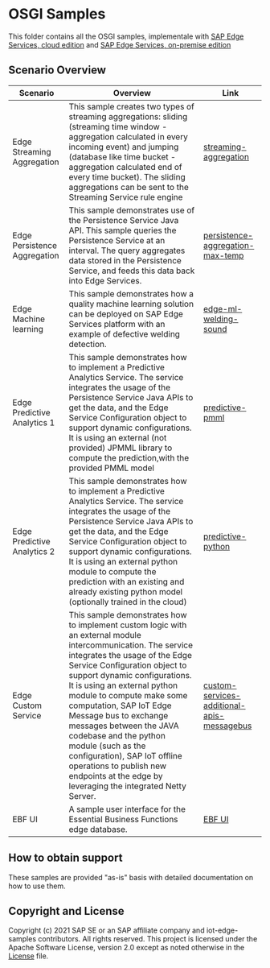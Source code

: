 # OSGI Samples

This folder contains all the OSGI samples, implementale with [SAP Edge Services, cloud edition](https://help.sap.com/viewer/p/EDGE_SERVICES) and 
[SAP Edge Services, on-premise edition](https://help.sap.com/viewer/p/SAP_EDGE_SERVICES_OP)


## Scenario Overview

| Scenario      | Overview      | Link          |
| ------------- | ------------- | ------------- |
| Edge Streaming Aggregation  | This sample creates two types of streaming aggregations: sliding (streaming time window - aggregation calculated in every incoming event) and jumping (database like time bucket - aggregation calculated end of every time bucket). The sliding aggregations can be sent to the Streaming Service rule engine | [streaming-aggregation](https://github.com/SAP/iot-edge-samples/tree/master/OSGI/streaming-aggregation)  |
| Edge Persistence Aggregation  | This sample demonstrates use of the Persistence Service Java API.  This sample queries the Persistence Service at an interval.  The query aggregates data stored in the Persistence Service, and feeds this data back into Edge Services. | [persistence-aggregation-max-temp](https://github.com/SAP/iot-edge-services-samples/tree/master/OSGI/persistence-aggregation-max-temp)  |
| Edge Machine learning  | This sample demonstrates how a quality machine learning solution can be deployed on SAP Edge Services platform with an example of defective welding detection. | [edge-ml-welding-sound](https://github.com/SAP/iot-edge-services-samples/tree/master/OSGI/edge-ml-welding-sound)  |
| Edge Predictive Analytics 1 | This sample demonstrates how to implement a Predictive Analytics Service.  The service integrates the usage of the Persistence Service Java APIs to get the data, and the Edge Service Configuration object to support dynamic configurations. It is using an external (not provided) JPMML library to compute the prediction,with the provided PMML model | [predictive-pmml](https://github.com/SAP/iot-edge-samples/tree/OSGI/master/predictive-pmml)  |
| Edge Predictive Analytics 2  | This sample demonstrates how to implement a Predictive Analytics Service.  The service integrates the usage of the Persistence Service Java APIs to get the data, and the Edge Service Configuration object to support dynamic configurations. It is using an external python module to compute the prediction with an existing and already existing python model (optionally trained in the cloud) | [predictive-python](https://github.com/SAP/iot-edge-samples/tree/master/predictive-python)  |
| Edge Custom Service | This sample demonstrates how to implement custom logic with an external module intercommunication.  The service integrates the usage of the Edge Service Configuration object to support dynamic configurations. It is using an external python module to compute make some computation, SAP IoT Edge Message bus to exchange messages between the JAVA codebase and the python module (such as the configuration), SAP IoT offline operations to publish new endpoints at the edge by leveraging the integrated Netty Server. | [custom-services-additional-apis-messagebus](https://github.com/SAP/iot-edge-samples/tree/master/custom-services-additional-apis-messagebus)  |
| EBF UI | A sample user interface for the Essential Business Functions edge database. | [EBF UI](https://github.com/SAP/iot-edge-samples/tree/master/ebf-sample)  |

## How to obtain support

These samples are provided "as-is" basis with detailed documentation on how to use them.


## Copyright and License

Copyright (c) 2021 SAP SE or an SAP affiliate company and iot-edge-samples contributors. All rights reserved. This project is licensed under the Apache Software License, version 2.0 except as noted otherwise in the [License](LICENSE) file.

